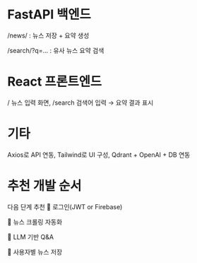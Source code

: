 # FastAPI 백엔드

/news/ : 뉴스 저장 + 요약 생성

/search/?q=... : 유사 뉴스 요약 검색

# React 프론트엔드
/ 뉴스 입력 화면, /search 검색어 입력 → 요약 결과 표시

# 기타	
Axios로 API 연동, Tailwind로 UI 구성, Qdrant + OpenAI + DB 연동

# 추천 개발 순서
다음 단계 추천
🔐 로그인(JWT or Firebase)

📄 뉴스 크롤링 자동화

🧠 LLM 기반 Q&A

💾 사용자별 뉴스 저장